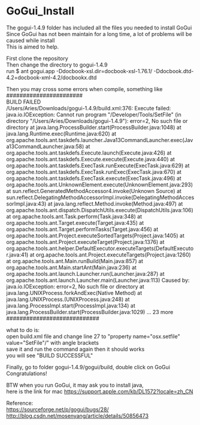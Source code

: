 # GoGui_Install   

The gogui-1.4.9 folder has included all the files you needed to install GoGui   
Since GoGui has not been maintain for a long time, a lot of problems will be caused while install   
This is aimed to help.   

First clone the repository   
Then change the directory to gogui-1.4.9   
run $ ant gogui.app -Ddocbook-xsl.dir=docbook-xsl-1.76.1/ -Ddocbook.dtd-4.2=docbook-xml-4.2/docbookx.dtd   
    
Then you may cross some errors when compile, something like 
#######################   
BUILD FAILED   
/Users/Aries/Downloads/gogui-1.4.9/build.xml:376: Execute failed: java.io.IOException: Cannot run program "/Developer/Tools/SetFile" (in directory "/Users/Aries/Downloads/gogui-1.4.9"): error=2, No such file or directory
	at java.lang.ProcessBuilder.start(ProcessBuilder.java:1048)
	at java.lang.Runtime.exec(Runtime.java:620)
	at org.apache.tools.ant.taskdefs.launcher.Java13CommandLauncher.exec(Java13CommandLauncher.java:58)
	at org.apache.tools.ant.taskdefs.Execute.launch(Execute.java:426)
	at org.apache.tools.ant.taskdefs.Execute.execute(Execute.java:440)
	at org.apache.tools.ant.taskdefs.ExecTask.runExecute(ExecTask.java:629)
	at org.apache.tools.ant.taskdefs.ExecTask.runExec(ExecTask.java:670)
	at org.apache.tools.ant.taskdefs.ExecTask.execute(ExecTask.java:496)
	at org.apache.tools.ant.UnknownElement.execute(UnknownElement.java:293)
	at sun.reflect.GeneratedMethodAccessor4.invoke(Unknown Source)
	at sun.reflect.DelegatingMethodAccessorImpl.invoke(DelegatingMethodAccessorImpl.java:43)
	at java.lang.reflect.Method.invoke(Method.java:497)
	at org.apache.tools.ant.dispatch.DispatchUtils.execute(DispatchUtils.java:106)
	at org.apache.tools.ant.Task.perform(Task.java:348)
	at org.apache.tools.ant.Target.execute(Target.java:435)
	at org.apache.tools.ant.Target.performTasks(Target.java:456)
	at org.apache.tools.ant.Project.executeSortedTargets(Project.java:1405)
	at org.apache.tools.ant.Project.executeTarget(Project.java:1376)
	at org.apache.tools.ant.helper.DefaultExecutor.executeTargets(DefaultExecutor.java:41)
	at org.apache.tools.ant.Project.executeTargets(Project.java:1260)
	at org.apache.tools.ant.Main.runBuild(Main.java:857)
	at org.apache.tools.ant.Main.startAnt(Main.java:236)
	at org.apache.tools.ant.launch.Launcher.run(Launcher.java:287)
	at org.apache.tools.ant.launch.Launcher.main(Launcher.java:113)
Caused by: java.io.IOException: error=2, No such file or directory
	at java.lang.UNIXProcess.forkAndExec(Native Method)
	at java.lang.UNIXProcess.<init>(UNIXProcess.java:248)
	at java.lang.ProcessImpl.start(ProcessImpl.java:134)
	at java.lang.ProcessBuilder.start(ProcessBuilder.java:1029)
	... 23 more
############################   
   
  what to do is:   
  open build.xml file and change line 27 to "property name="osx.setfile" value="SetFile"/" with angle brackets   
  save it and run the command again then it should works    
  you will see "BUILD SUCCESSFUL"   
    
  Finally, go to folder gogui-1.4.9/gogui/build, double click on GoGui    
  Congratulations!    

  BTW when you run GoGui, it may ask you to install java,    
  here is the link for mac https://support.apple.com/kb/DL1572?locale=zh_CN       
  
  
  
  
  Reference:   
  https://sourceforge.net/p/gogui/bugs/28/   
  http://blog.csdn.net/mosenyang/article/details/50856473
